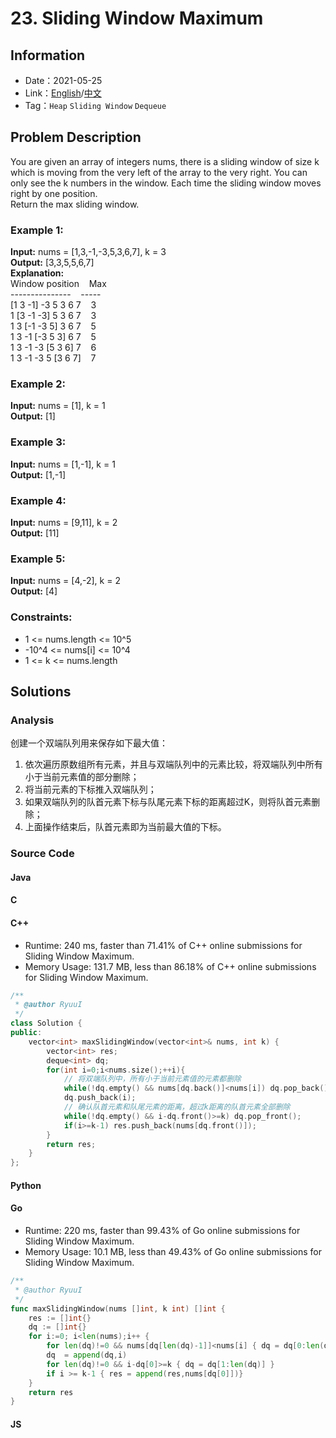 # 23. Sliding Window Maximum
## Information
* Date：2021-05-25
* Link：[English](https://leetcode.com/problems/sliding-window-maximum/)/[中文](https://leetcode-cn.com/problems/sliding-window-maximum/)
* Tag：`Heap` `Sliding Window` `Dequeue`

## Problem Description
You are given an array of integers nums, there is a sliding window of size k which is moving from the very left of the array to the very right. You can only see the k numbers in the window. Each time the sliding window moves right by one position.   
Return the max sliding window.
### Example 1: 
**Input:**
nums = [1,3,-1,-3,5,3,6,7], k = 3   
**Output:**
[3,3,5,5,6,7]   
**Explanation:**   
Window position&nbsp;&nbsp;&nbsp;&nbsp;Max   
---------------&nbsp;&nbsp;&nbsp;&nbsp;-----   
[1  3  -1] -3  5  3  6  7&nbsp;&nbsp;&nbsp;&nbsp;3   
 1 [3  -1  -3] 5  3  6  7&nbsp;&nbsp;&nbsp;&nbsp;3   
 1  3 [-1  -3  5] 3  6  7&nbsp;&nbsp;&nbsp;&nbsp;5   
 1  3  -1 [-3  5  3] 6  7&nbsp;&nbsp;&nbsp;&nbsp;5   
 1  3  -1  -3 [5  3  6] 7&nbsp;&nbsp;&nbsp;&nbsp;6   
 1  3  -1  -3  5 [3  6  7]&nbsp;&nbsp;&nbsp;&nbsp;7   
### Example 2: 
**Input:**
nums = [1], k = 1   
**Output:**
[1]
### Example 3: 
**Input:**
nums = [1,-1], k = 1   
**Output:**
[1,-1]
### Example 4: 
**Input:**
nums = [9,11], k = 2  
**Output:**
[11]
### Example 5: 
**Input:**
nums = [4,-2], k = 2  
**Output:**
[4]
### Constraints:
* 1 <= nums.length <= 10^5
* -10^4 <= nums[i] <= 10^4
* 1 <= k <= nums.length
## Solutions
### Analysis
创建一个双端队列用来保存如下最大值：   
1. 依次遍历原数组所有元素，并且与双端队列中的元素比较，将双端队列中所有小于当前元素值的部分删除；   
2. 将当前元素的下标推入双端队列；   
3. 如果双端队列的队首元素下标与队尾元素下标的距离超过K，则将队首元素删除；   
4. 上面操作结束后，队首元素即为当前最大值的下标。
### Source Code
#### Java
#### C
#### C++
* Runtime: 240 ms, faster than 71.41% of C++ online submissions for Sliding Window Maximum.
* Memory Usage: 131.7 MB, less than 86.18% of C++ online submissions for Sliding Window Maximum.
```cpp
/**
 * @author RyuuI
 */
class Solution {
public:
    vector<int> maxSlidingWindow(vector<int>& nums, int k) {
        vector<int> res;
        deque<int> dq;
        for(int i=0;i<nums.size();++i){
            // 将双端队列中，所有小于当前元素值的元素都删除
            while(!dq.empty() && nums[dq.back()]<nums[i]) dq.pop_back();
            dq.push_back(i);
            // 确认队首元素和队尾元素的距离，超过k距离的队首元素全部删除
            while(!dq.empty() && i-dq.front()>=k) dq.pop_front();
            if(i>=k-1) res.push_back(nums[dq.front()]);
        }
        return res;
    }
};
```
#### Python
#### Go
* Runtime: 220 ms, faster than 99.43% of Go online submissions for Sliding Window Maximum.
* Memory Usage: 10.1 MB, less than 49.43% of Go online submissions for Sliding Window Maximum.
```go
/**
 * @author RyuuI
 */
func maxSlidingWindow(nums []int, k int) []int {
    res := []int{}
    dq := []int{}
    for i:=0; i<len(nums);i++ {
        for len(dq)!=0 && nums[dq[len(dq)-1]]<nums[i] { dq = dq[0:len(dq)-1] } 
        dq  = append(dq,i)
        for len(dq)!=0 && i-dq[0]>=k { dq = dq[1:len(dq)] }
        if i >= k-1 { res = append(res,nums[dq[0]])}
    }
    return res
}
```
#### JS
